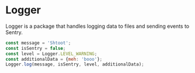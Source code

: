 # Logger

Logger is a package that handles logging data to files and sending events to Sentry.

```js
const message = 'Shtoot';
const isSentry = false;
const level = Logger.LEVEL_WARNING;
const additionalData = {meh: 'booo'}; 
Logger.log(message, isSentry, level, additionalData);
```